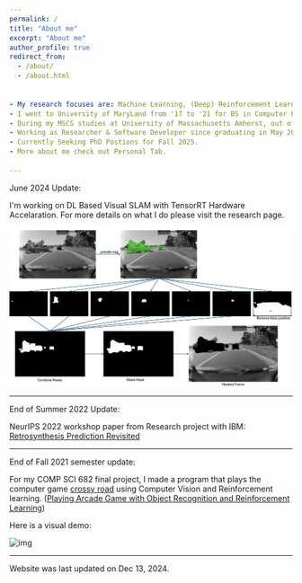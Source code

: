 ```yaml
---
permalink: /
title: "About me"
excerpt: "About me"
author_profile: true
redirect_from: 
  - /about/
  - /about.html


- My research focuses are: Machine Learning, (Deep) Reinforcement Learning, Robotics, Perception
- I went to University of MaryLand from '17 to '21 for BS in Computer Engineering with an upper-level concentration in machine learning
- During my MSCS studies at University of Massachusetts Amherst, out of 10 courses, I completed 8 in PhD level, each with a final project
- Working as Researcher & Software Developer since graduating in May 2023. 
- Currently Seeking PhD Postions for Fall 2025. 
- More about me check out Personal Tab.

---
```


June 2024 Update: 

I'm working on DL Based Visual SLAM with TensorRT Hardware Accelaration. For more details on what I do please visit the research page. 

![img](images/yolo_mask.png)

---
End of Summer 2022 Update: 

NeurIPS 2022 workshop paper from Research project with IBM: [Retrosynthesis Prediction Revisited](https://research.ibm.com/publications/retrosynthesis-prediction-revisited)

--- 

End of Fall 2021 semester update: 

For my COMP SCI 682 final project, I made a program that plays the computer game [crossy road](https://www.crossyroad.com/) using Computer Vision and Reinforcement learning. ([Playing Arcade Game with Object Recognition and Reinforcement Learning](https://github.com/h-tu/course_reports/blob/main/grad_projects/682_Final_Paper.pdf))

Here is a visual demo:

![img](images/showcase.gif)

--- 

Website was last updated on Dec 13, 2024. 
